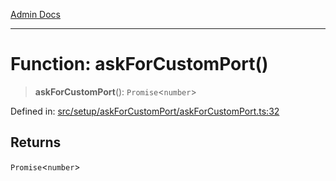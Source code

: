 [Admin Docs](/)

***

# Function: askForCustomPort()

> **askForCustomPort**(): `Promise`\<`number`\>

Defined in: [src/setup/askForCustomPort/askForCustomPort.ts:32](https://github.com/hustlernik/talawa-admin/blob/fe326ed17e0fa5ad916ff9f383f63b5d38aedc7b/src/setup/askForCustomPort/askForCustomPort.ts#L32)

## Returns

`Promise`\<`number`\>
